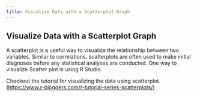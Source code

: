 ```yaml
---
title: Visualize Data with a Scatterplot Graph
---
```

## Visualize Data with a Scatterplot Graph

A scatterplot is a useful way to visualize the relationship between two variables. Similar to correlations, scatterplots are often used to make initial diagnoses before any statistical analyses are conducted. One way to visualize Scatter plot is using R Studio.

Checkout the tutorial for visualizing the data using scatterplot.(https://www.r-bloggers.com/r-tutorial-series-scatterplots/)

